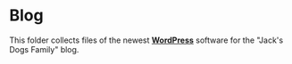Blog
====

This folder collects files of the newest **[WordPress](https://www.wordpress.org/)** software for the "Jack's Dogs Family" blog.
